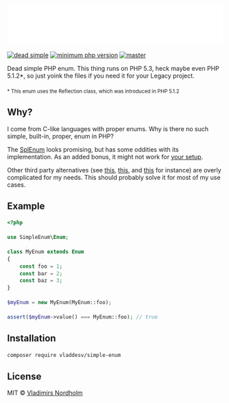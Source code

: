![SimpleEnum](header.svg)

[![dead simple](https://img.shields.io/badge/dead-simple-gray?labelColor=111)](https://github.com/vladdeSV/simple-enum#example)
[![minimum php version](https://img.shields.io/packagist/php-v/vladdesv/simple-enum?color=8892BF&logo=php&labelColor=24292E)](https://github.com/vladdeSV/simple-enum/blob/master/composer.json#L25)
[![master](https://github.com/vladdeSV/simple-enum/workflows/master/badge.svg)](https://github.com/vladdeSV/simple-enum/actions?query=workflow%3Amaster)

Dead simple PHP enum. This thing runs on PHP 5.3, heck maybe even PHP 5.1.2*, so just yoink the files if you need it for your Legacy project.

<sub>&ast; This enum uses the Reflection class, which was introduced in PHP 5.1.2</sup>

## Why?
I come from C-like languages with proper enums. Why is there no such simple, built-in, proper, enum in PHP?

The [SplEnum](https://www.php.net/manual/en/class.splenum.php) looks promising, but has some oddities with its implementation. As an added bonus, it might not work for [your setup](https://stackoverflow.com/a/57885080).

Other third party alternatives (see [this](https://github.com/spatie/enum), [this](https://github.com/myclabs/php-enum), and [this](https://github.com/marc-mabe/php-enum) for instance) are overly complicated for my needs. This should probably solve it for most of my use cases.

## Example

```php
<?php

use SimpleEnum\Enum;

class MyEnum extends Enum
{
    const foo = 1;
    const bar = 2;
    const baz = 3;
}

$myEnum = new MyEnum(MyEnum::foo);

assert($myEnum->value() === MyEnum::foo); // true

```

## Installation

```sh
composer require vladdesv/simple-enum
```

## License
MIT © [Vladimirs Nordholm](https://github.com/vladdeSV)
